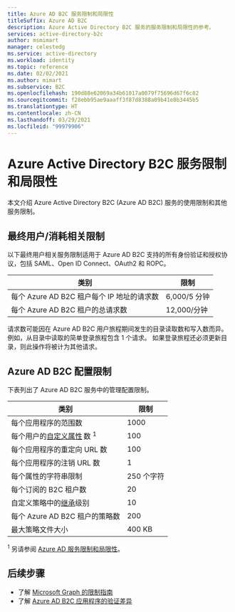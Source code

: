 ```yaml
---
title: Azure AD B2C 服务限制和局限性
titleSuffix: Azure AD B2C
description: Azure Active Directory B2C 服务的服务限制和局限性的参考。
services: active-directory-b2c
author: msmimart
manager: celestedg
ms.service: active-directory
ms.workload: identity
ms.topic: reference
ms.date: 02/02/2021
ms.author: mimart
ms.subservice: B2C
ms.openlocfilehash: 190d88e62069a34b61017a0079f75696d67f6c82
ms.sourcegitcommit: f28ebb95ae9aaaff3f87d8388a09b41e0b3445b5
ms.translationtype: HT
ms.contentlocale: zh-CN
ms.lasthandoff: 03/29/2021
ms.locfileid: "99979906"
---
```

# <a name="azure-active-directory-b2c-service-limits-and-restrictions"></a>Azure Active Directory B2C 服务限制和局限性

本文介绍 Azure Active Directory B2C (Azure AD B2C) 服务的使用限制和其他服务限制。

## <a name="end-userconsumption-related-limits"></a>最终用户/消耗相关限制

以下最终用户相关服务限制适用于 Azure AD B2C 支持的所有身份验证和授权协议，包括 SAML、Open ID Connect、OAuth2 和 ROPC。

|类别 |限制    |
|---------|---------|
|每个 Azure AD B2C 租户每个 IP 地址的请求数       |6,000/5 分钟          |
|每个 Azure AD B2C 租户的总请求数     |12,000/分钟          |

请求数可能因在 Azure AD B2C 用户旅程期间发生的目录读取数和写入数而异。 例如，从目录中读取的简单登录旅程包含 1 个请求。 如果登录旅程还必须更新目录，则此操作将被计为其他请求。

## <a name="azure-ad-b2c-configuration-limits"></a>Azure AD B2C 配置限制

下表列出了 Azure AD B2C 服务中的管理配置限制。

|类别  |限制  |
|---------|---------|
|每个应用程序的范围数        |1000          |
|每个用户的[自定义属性](user-profile-attributes.md#extension-attributes) 数 <sup>1</sup>       |100         |
|每个应用程序的重定向 URL 数       |100         |
|每个应用程序的注销 URL 数        |1          |
|每个属性的字符串限制      |250 个字符          |
|每个订阅的 B2C 租户数      |20         |
|自定义策略中的[继承](custom-policy-overview.md#inheritance-model)级别     |10         |
|每个 Azure AD B2C 租户的策略数      |200          |
|最大策略文件大小      |400 KB          |

<sup>1</sup> 另请参阅 [Azure AD 服务限制和局限性](../active-directory/enterprise-users/directory-service-limits-restrictions.md)。

## <a name="next-steps"></a>后续步骤

- 了解 [Microsoft Graph 的限制指南](/graph/throttling) 
- 了解 [Azure AD B2C 应用程序的验证差异](../active-directory/develop/supported-accounts-validation.md)













